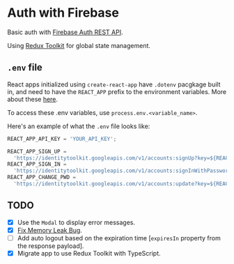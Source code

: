 # Auth with Firebase

Basic auth with [Firebase Auth REST API](https://firebase.google.com/docs/reference/rest/auth).

Using [Redux Toolkit](https://redux-toolkit.js.org/) for global state management.

## `.env` file

React apps initialized using `create-react-app` have `.dotenv` pacgkage built in, and need to have the `REACT_APP` prefix to the environment variables. More about these [here](https://create-react-app.dev/docs/adding-custom-environment-variables/).

To access these .env variables, use `process.env.<variable_name>`.

Here's an example of what the `.env` file looks like:

```js
REACT_APP_API_KEY = 'YOUR_API_KEY';

REACT_APP_SIGN_UP =
  'https://identitytoolkit.googleapis.com/v1/accounts:signUp?key=${REACT_APP_API_KEY}';
REACT_APP_SIGN_IN =
  'https://identitytoolkit.googleapis.com/v1/accounts:signInWithPassword?key=${REACT_APP_API_KEY}';
REACT_APP_CHANGE_PWD =
  'https://identitytoolkit.googleapis.com/v1/accounts:update?key=${REACT_APP_API_KEY}';
```

## TODO

- [x] Use the `Modal` to display error messages.
- [x] [Fix Memory Leak Bug](https://github.com/sydrawat/auth/issues/1).
- [ ] Add auto logout based on the expiration time [`expiresIn` property from the response payload].
- [x] Migrate app to use Redux Toolkit with TypeScript.
